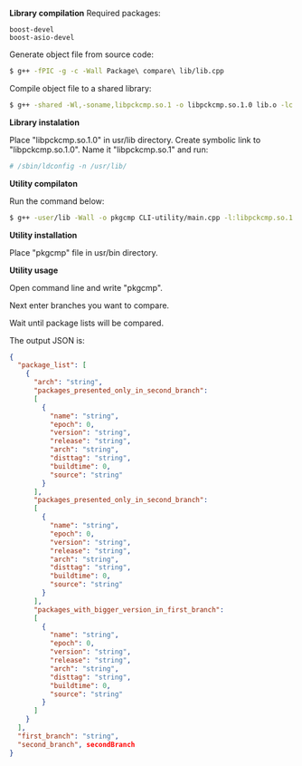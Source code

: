 **Library compilation**
Required packages:
```
boost-devel
boost-asio-devel
```
Generate object file from source code:
```bash
$ g++ -fPIC -g -c -Wall Package\ compare\ lib/lib.cpp
```
Compile object file to a shared library:
```bash
$ g++ -shared -Wl,-soname,libpckcmp.so.1 -o libpckcmp.so.1.0 lib.o -lc
```
**Library instalation**

Place "libpckcmp.so.1.0" in usr/lib directory. Create symbolic link to "libpckcmp.so.1.0". Name it "libpckcmp.so.1" and run:
```bash
# /sbin/ldconfig -n /usr/lib/
```
**Utility compilaton**

Run the command below: 
```bash
$ g++ -user/lib -Wall -o pkgcmp CLI-utility/main.cpp -l:libpckcmp.so.1 -lboost_system -lssl -lcrypto -pthread
```
**Utility installation**

Place "pkgcmp" file in usr/bin directory.

**Utility usage**

Open command line and write "pkgcmp".

Next enter branches you want to compare.

Wait until package lists will be compared.

The output JSON is:

```JSON
{
  "package_list": [
    {
      "arch": "string",
      "packages_presented_only_in_second_branch":
      [
        {
          "name": "string",
          "epoch": 0,
          "version": "string",
          "release": "string",
          "arch": "string",
          "disttag": "string",
          "buildtime": 0,
          "source": "string"
        }
      ],
      "packages_presented_only_in_second_branch":
      [
        {
          "name": "string",
          "epoch": 0,
          "version": "string",
          "release": "string",
          "arch": "string",
          "disttag": "string",
          "buildtime": 0,
          "source": "string"
        }
      ],
      "packages_with_bigger_version_in_first_branch":
      [
        {
          "name": "string",
          "epoch": 0,
          "version": "string",
          "release": "string",
          "arch": "string",
          "disttag": "string",
          "buildtime": 0,
          "source": "string"
        }
      ]
    }
  ], 
  "first_branch": "string",
  "second_branch", secondBranch
}
```
